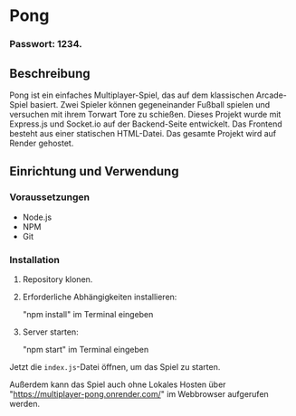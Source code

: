 # Pong

### Passwort: 1234.

## Beschreibung

Pong ist ein einfaches Multiplayer-Spiel, das auf dem klassischen Arcade-Spiel basiert. Zwei Spieler können gegeneinander Fußball spielen und versuchen mit ihrem Torwart Tore zu schießen. Dieses Projekt wurde mit Express.js und Socket.io auf der Backend-Seite entwickelt. Das Frontend besteht aus einer statischen HTML-Datei. Das gesamte Projekt wird auf Render gehostet.

## Einrichtung und Verwendung

### Voraussetzungen

- Node.js
- NPM
- Git

### Installation

1. Repository klonen.

2. Erforderliche Abhängigkeiten installieren:

   "npm install" im Terminal eingeben

3. Server starten:

   "npm start" im Terminal eingeben
   

Jetzt die `index.js`-Datei öffnen, um das Spiel zu starten.

Außerdem kann das Spiel auch ohne Lokales Hosten über "https://multiplayer-pong.onrender.com/" im Webbrowser aufgerufen werden.